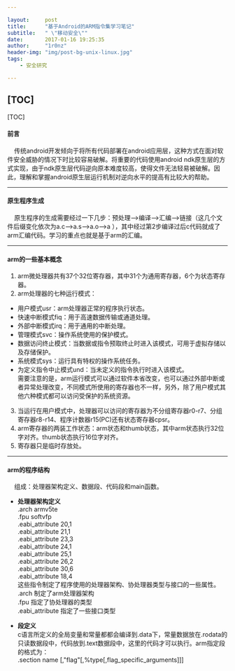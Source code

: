 ```yaml
--- 

layout:     post
title:      "基于Android的ARM指令集学习笔记"
subtitle:   " \"移动安全\""
date:       2017-01-16 19:25:35
author:     "1r0nz"
header-img: "img/post-bg-unix-linux.jpg"
tags:
    - 安全研究

---
```


[TOC]
---  

[TOC]
#### 前言  
&nbsp;&nbsp;&nbsp;&nbsp;传统android开发倾向于将所有代码部署在android应用层，这种方式在面对软件安全威胁的情况下时比较容易破解。将重要的代码使用android ndk原生层的方式实现，由于ndk原生层代码逆向原本难度较高，使得文件无法轻易被破解。因此，理解和掌握android原生层运行机制对逆向水平的提高有比较大的帮助。  

---  

#### 原生程序生成  
&nbsp;&nbsp;&nbsp;&nbsp;原生程序的生成需要经过一下几步：预处理——>编译——>汇编——>链接（这几个文件后缀变化依次为a.c——>a.s——>a.o——>a
），其中经过第2步编译过后c代码就成了arm汇编代码。学习的重点也就是基于arm的汇编。  

---  

#### arm的一些基本概念  
1. arm微处理器共有37个32位寄存器，其中31个为通用寄存器，6个为状态寄存器。  
2. arm处理器的七种运行模式：  
* 用户模式usr：arm处理器正常的程序执行状态。  
* 快速中断模式fiq：用于高速数据传输或通道处理。  
* 外部中断模式irq：用于通用的中断处理。  
* 管理模式svc：操作系统使用的保护模式。  
* 数据访问终止模式：当数据或指令预取终止时进入该模式，可用于虚拟存储以及存储保护。  
* 系统模式sys：运行具有特权的操作系统任务。  
* 为定义指令中止模式und：当未定义的指令执行时进入该模式。  
需要注意的是，arm运行模式可以通过软件本省改变，也可以通过外部中断或者异常处理改变，不同模式所使用的寄存器也不一样，另外，除了用户模式其他六种模式都可以访问受保护的系统资源。  
3. 当运行在用户模式中，处理器可以访问的寄存器为不分组寄存器r0-r7、分组寄存器r8-r14、程序计数器r15(PC)还有状态寄存器cpsr。  
4. arm寄存器的两装工作状态：arm状态和thumb状态，其中arm状态执行32位字对齐。thumb状态执行16位字对齐。  
5. 寄存器只是临时存放处。  

---  

#### arm的程序结构  
&nbsp;&nbsp;&nbsp;&nbsp;组成：处理器架构定义、数据段、代码段和main函数。  
* __处理器架构定义__  
	.arch  armv5te  
        .fpu  softvfp  
        .eabi_attribute  20,1  
        .eabi_attribute  21,1  
        .eabi_attribute  23,3  
        .eabi_attribute  24,1  
        .eabi_attribute  25,1  
        .eabi_attribute  26,2  
        .eabi_attribute  30,6  
        .eabi_attribute  18,4  
这些指令制定了程序使用的处理器架构、协处理器类型与接口的一些属性。  
.arch 制定了arm处理器架构  
.fpu 指定了协处理器的类型  
.eabi_attribute 指定了一些接口类型  

* __段定义__  
c语言所定义的全局变量和常量都都会编译到.data下，常量数据放在.rodata的只读数据段中，代码放到.text数据段中，这里的代码才可以执行。arm指定段的格式为：  
.section name \[,"flag"\[,%type\[,flag_specific_arguments\]\]\]

